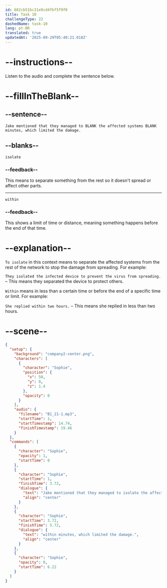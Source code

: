 ```yaml
---
id: 682cb51bc31e9cd4fbf5f9f0
title: Task 10
challengeType: 22
dashedName: task-10
lang: pt-BR
translated: true
updatedAt: '2025-09-29T05:49:21.018Z'
---
```


<!-- (Audio) Sophie: Jake mentioned that they managed to isolate the affected systems within minutes, which limited the damage. -->

# --instructions--

Listen to the audio and complete the sentence below.

# --fillInTheBlank--

## --sentence--

`Jake mentioned that they managed to BLANK the affected systems BLANK minutes, which limited the damage.`

## --blanks--

`isolate`

### --feedback--

This means to separate something from the rest so it doesn't spread or affect other parts.

---

`within`

### --feedback--

This shows a limit of time or distance, meaning something happens before the end of that time.

# --explanation--

`To isolate` in this context means to separate the affected systems from the rest of the network to stop the damage from spreading. For example:

`They isolated the infected device to prevent the virus from spreading.` – This means they separated the device to protect others.

`Within` means in less than a certain time or before the end of a specific time or limit. For example:

`She replied within two hours.` – This means she replied in less than two hours.

# --scene--

```json
{
  "setup": {
    "background": "company2-center.png",
    "characters": [
      {
        "character": "Sophie",
        "position": {
          "x": 50,
          "y": 0,
          "z": 1.4
        },
        "opacity": 0
      }
    ],
    "audio": {
      "filename": "B1_21-1.mp3",
      "startTime": 1,
      "startTimestamp": 14.74,
      "finishTimestamp": 19.46
    }
  },
  "commands": [
    {
      "character": "Sophie",
      "opacity": 1,
      "startTime": 0
    },
    {
      "character": "Sophie",
      "startTime": 1,
      "finishTime": 3.72,
      "dialogue": {
        "text": "Jake mentioned that they managed to isolate the affected systems",
        "align": "center"
      }
    },
    {
      "character": "Sophie",
      "startTime": 3.72,
      "finishTime": 5.72,
      "dialogue": {
        "text": "within minutes, which limited the damage.",
        "align": "center"
      }
    },
    {
      "character": "Sophie",
      "opacity": 0,
      "startTime": 6.22
    }
  ]
}
```
